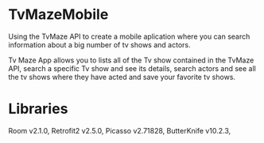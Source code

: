 # TvMazeMobile
Using the TvMaze API to create a mobile aplication where you can search information about a big number of tv shows and actors.

Tv Maze App allows you to lists all of the Tv show contained in the TvMaze API, search a specific Tv show and see its details, search actors and see all the tv shows where they have acted and save your favorite tv shows.


# Libraries
 Room v2.1.0, 
 Retrofit2 v2.5.0,
 Picasso v2.71828,
 ButterKnife v10.2.3,

